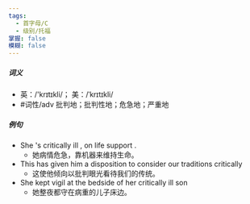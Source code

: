 ```yaml
---
tags:
  - 首字母/C
  - 级别/托福
掌握: false
模糊: false
---
```

##### 词义
- 英：/'krɪtɪkli/； 美：/ˈkrɪtɪkli/
- #词性/adv  批判地；批判性地；危急地；严重地
##### 例句
- She 's critically ill , on life support .
	- 她病情危急，靠机器来维持生命。
- This has given him a disposition to consider our traditions critically
	- 这使他倾向以批判眼光看待我们的传统。
- She kept vigil at the bedside of her critically ill son
	- 她整夜都守在病重的儿子床边。
